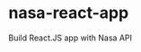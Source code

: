 # nasa-react-app
 Build React.JS app with Nasa API

<!-- Update 2024-12-25T10:01:23+05:30 -->
<!-- Update 2025-01-14T10:46:29+05:30 -->
<!-- Update 2025-04-10T15:39:41+05:30 -->
<!-- Update 2025-05-20T16:51:54+05:30 -->